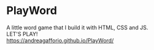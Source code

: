 # PlayWord

A little word game that I build it with HTML, CSS and JS.<br>
LET'S PLAY!<br>
https://andreagafforio.github.io/PlayWord/
